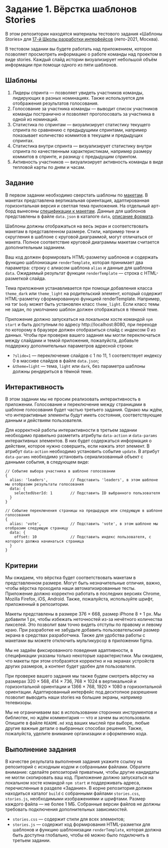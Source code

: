 # Задание 1. Вёрстка шаблонов Stories

В этом репозитории находятся материалы тестового задания «Шаблоны Stories» для [17-й Школы разработки интерфейсов](https://yandex.ru/promo/academy/shri) (лето-2021, Москва).

В тестовом задании вы будете работать над приложением, которое позволяет просмотреть информацию о работе команды над проектом в виде stories. Каждый слайд истории визуализирует небольшой объём информации при помощи одного из пяти шаблонов.

## Шаблоны

1. Лидеры спринта — позволяет увидеть участников команды, лидирующих в разных номинациях. Также используется для отображения результатов голосования.
2. Голосование за участника команды — выводит список участников команды постранично и позволяет проголосовать за участника в одной из номинаций.
3. Статистика по спринтам — визуализирует статистику текущего спринта по сравнению с предыдущими спринтами, например показывает количество коммитов в текущем и предыдущих спринтах.
4. Статистика внутри спринта — визуализирует статистику внутри спринта по качественным характеристикам, например размеру коммитов в спринте, и разницу с предыдущим спринтом.
5. Активность участников — визуализирует активность команды в виде тепловой карты по дням и часам.

## Задание

В первом задании необходимо сверстать шаблоны по [макетам](https://www.figma.com/file/0HYYteSLpxex9QeAka6JGr/IDC-2021-test-work?node-id=138%3A1981). В макетах представлена вертикальная ориентация, адаптированная горизонтальная версия и светлая тема приложения. На отдельный арт-борд вынесены [спецификации к макетам](https://www.figma.com/file/0HYYteSLpxex9QeAka6JGr/IDC-2021-test-work?node-id=711%3A12033). Данные для шаблонов представлены в файле `data.json` в каталоге `data`, [описание формата](/data).

Шаблоны должны отображаться на весь экран и соответствовать макетам в представленном размере. Стили, например тени и скругления в шаблоне с круговой диаграммой, могут отличаться от макета. Полное соответствие круговой диаграммы макетам считается дополнительным заданием.

Ваш код должен формировать HTML-разметку шаблонов и содержать функцию шаблонизации `renderTemplate`, которая принимает два параметра: строку с алиасом шаблона `alias` и данные для шаблона `data`. Ожидаемый результат функции `renderTemplate` — строка с HTML-разметкой слайда.

Тема приложения устанавливается при помощи добавления класса `theme_dark` или `theme_light` на родительский элемент, который содержит HTML-разметку сформированную функцией renderTemplate. Например, на тэг `body` может быть установлен класс `theme_light`. Если класс темы не задан, по умолчанию шаблон должен отображаться в тёмной теме.

Приложение должно запускаться на локальном хосте командой `npm start` и быть доступным по адресу http://localhost:8080, при переходе по которому в браузере должен отобразиться слайд с индексом 0 из данных. Чтобы при проверке вашего задания мы могли переключаться между слайдами и темой приложения, пожалуйста, добавьте поддержку дополнительных параметров адресной строки:
* `?slide=1` — переключение слайдов с 1 по 11, 1 соответствует индексу 0 в массиве слайдов в файле `data.json`;
* `&theme=light` — тема, `light` или `dark`, без параметра шаблоны должны рендериться в тёмной теме.

## Интерактивность

В этом задании мы не просим реализовать интерактивность в приложении. Голосование и переключение между страницами в шаблоне голосования будет частью третьего задания. Однако мы ждём, что интерактивные элементы будут иметь состояния, соответствующие данным и действиям пользователя.

Для корректной работы интерактивности в третьем задании необходимо правильно разметить атрибуты `data-action` и `data-params` интерактивных элементов. В них будет содержаться информация о действии, которое нужно совершить, если нажать этот элемент. В атрибут `data-action` необходимо установить событие `update`. В атрибут `data-params` необходимо установить сериализованный объект с данными события, в следующем виде:

```
// Событие выбора участника в шаблоне голосовании
{
  alias: 'leaders',          // Подставить 'leaders', в этом шаблоне мы отобразим результаты голосования
  data: {
    selectedUserId: 1        // Подставить ID выбранного пользователя
  }
}
```

```
// Событие переключения страницы на предыдущую или следующую в шаблоне голосования
{
  alias: 'vote',             // Подставить 'vote', в этом шаблоне мы отобразим следующую страницу 
  data: {
    offset: 10               // Подставить индекс пользователя, с которого должна начинаться страница
  }
}
```

## Критерии

Мы ожидаем, что вёрстка будет соответствовать макетам в представленном размере. Могут быть незначительные отличия, важно, чтобы вёрстка проходила наши автоматизированные тесты. Приложение должно корректно работать в последних версиях Chrome, Mozilla Firefox, iOS, Android. Также, пожалуйста, используйте шрифт, приложенный в репозитории.

Макеты представлены в размере 376 × 668, размер iPhone 8 + 1 px. Мы добавили 1 px, чтобы избежать неточностей из-за нечётного количества пикселей. Это позволит вам точно видеть отступы по правому и левому краю. При разработке не забудьте добавить пользовательский размер экрана в средствах разработчика. Также для удобства работы с макетами вы можете отключить мультикурсор в приложении figma.

Мы не задаём фиксированного поведения адаптивности, в спецификации указаны только некоторые характеристики. Мы ожидаем, что макеты при этом отобразятся корректно и на экранах устройств других размеров, а контент будет удобен для пользователя.

При проверке вашего задания мы также будем смотреть вёрстку на размерах 320 × 568, 414 × 736, 768 × 1024 в вертикальной и горизонтальной ориентации и 1366 × 768, 1920 × 1080 в горизонтальной ориентации. Адаптированный интерфейс под десктопное разрешение позволит выводить наши stories на большие экраны, например телевизоры. 

Мы не ограничиваем вас в использовании сторонних инструментов и библиотек, но ждём комментария — что и зачем вы использовали. Опишите в файле `README.md` ход ваших мыслей при выборе, любые другие важные детали о выбранных способах решения. Также, пожалуйста, уделите внимание организации и оформлению кода.

## Выполнение задания

В качестве результата выполнения задания укажите ссылку на репозиторий c исходным кодом и собранными файлами. Обратите внимание: сделайте репозиторий приватным, чтобы другие кандидаты не могли скопировать ваш код. Приложение должно запускаться на локальном хосте командой `npm start` и поддерживать адреса, перечисленные в разделе «Задание». В корне репозитория должен находиться каталог `build` с собранными файлами `stories.css`, `stories.js`, необходимыми изображениями и шрифтами. Размер каждого файла — не более 1 МБ. Собранные версии файлов не должны требовать подключения дополнительных зависимостей.
* `stories.css` — содержит стили для всех элементов;
* `stories.js` — содержит код формирования HTML-разметки для шаблонов и функцию шаблонизации `renderTemplate`, которая должна быть доступна глобально, чтобы её можно было подключить в третьем задании. 


